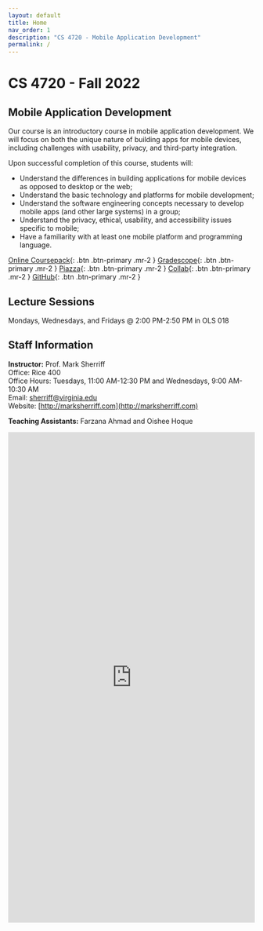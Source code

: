 ```yaml
---
layout: default
title: Home
nav_order: 1
description: "CS 4720 - Mobile Application Development"
permalink: /
---
```


# CS 4720 - Fall 2022
## Mobile Application Development
Our course is an introductory course in mobile application development. We will focus on both the unique nature of building apps for mobile devices, including challenges with usability, privacy, and third-party integration. 

Upon successful completion of this course, students will:

* Understand the differences in building applications for mobile devices as opposed to desktop or the web;
* Understand the basic technology and platforms for mobile development;
* Understand the software engineering concepts necessary to develop mobile apps (and other large systems) in a group;
* Understand the privacy, ethical, usability, and accessibility issues specific to mobile;
* Have a familiarity with at least one mobile platform and programming language.

[Online Coursepack](https://www.cs4720.org){: .btn  .btn-primary .mr-2 }
[Gradescope](https://www.gradescope.com/courses/413658){: .btn .btn-primary .mr-2  }
[Piazza](https://piazza.com/class/l6fccdmluj73ia){: .btn .btn-primary .mr-2  }
[Collab](https://collab.its.virginia.edu/portal/site/6ba3015f-489d-4fe1-9c5d-ce4e306fc578){: .btn .btn-primary .mr-2  }
[GitHub](https://github.com/uva-cs4720-f22){: .btn .btn-primary .mr-2  }

## Lecture Sessions
Mondays, Wednesdays, and Fridays @ 2:00 PM-2:50 PM in OLS 018   

## Staff Information
__Instructor:__ Prof. Mark Sherriff   
Office: Rice 400   
Office Hours: Tuesdays, 11:00 AM-12:30 PM and Wednesdays, 9:00 AM-10:30 AM   
Email: [sherriff@virginia.edu](mailto:sherriff@virginia.edu)    
Website: [http://marksherriff.com](http://marksherriff.com)    

__Teaching Assistants:__ Farzana Ahmad and Oishee Hoque    

<iframe src="https://docs.google.com/spreadsheets/d/e/2PACX-1vQ4iDCaihqUIAIp6tun7I436XkYLJamKmLMlt9YecBmoMj6fKMzmPUzTl09mJ6CErvAXqKyz96KliJI/pubhtml?gid=0&amp;single=true&amp;widget=true&amp;headers=false" frameborder="0" style="overflow:hidden;height:1000;width:100%" height="175" width="100%"></iframe>